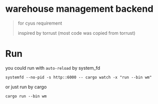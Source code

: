 # warehouse management backend
> for cyus requirement
> 
> inspired by torrust (most code was copied from torrust)

# Run
you could run with `auto-reload` by system_fd
```shell
systemfd --no-pid -s http::6000 -- cargo watch -x "run --bin wm"
```
or just run by cargo
```shell
cargo run --bin wm
```